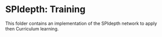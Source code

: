 # SPIdepth: Training

This folder contains an implementation of the SPIdepth network to apply then Curriculum learning.